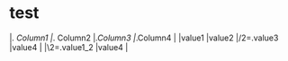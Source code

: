 # test


|_. Column1 |_. Column2 |_.Column3 |_.Column4 |
|value1 |value2 |/2=.value3 |value4 |
|\2=.value1_2 |value4 |
